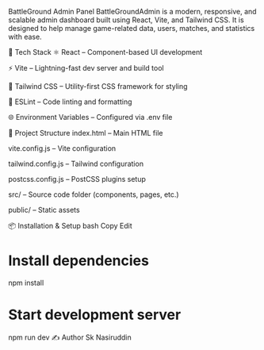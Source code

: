BattleGround Admin Panel
BattleGroundAdmin is a modern, responsive, and scalable admin dashboard built using React, Vite, and Tailwind CSS.
It is designed to help manage game-related data, users, matches, and statistics with ease.

🚀 Tech Stack
⚛️ React – Component-based UI development

⚡ Vite – Lightning-fast dev server and build tool

🎨 Tailwind CSS – Utility-first CSS framework for styling

🧹 ESLint – Code linting and formatting

🌐 Environment Variables – Configured via .env file

📁 Project Structure
index.html – Main HTML file

vite.config.js – Vite configuration

tailwind.config.js – Tailwind configuration

postcss.config.js – PostCSS plugins setup

src/ – Source code folder (components, pages, etc.)

public/ – Static assets

📦 Installation & Setup
bash
Copy
Edit
# Install dependencies
npm install

# Start development server
npm run dev
✍️ Author
Sk Nasiruddin